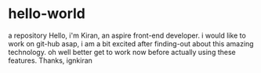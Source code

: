 # hello-world
a repository
Hello, i'm Kiran, an aspire front-end developer. i would like to work on git-hub asap,
i am a bit excited after finding-out about this amazing technology. oh well better get to work now
before actually using these features.
Thanks, 
ignkiran
